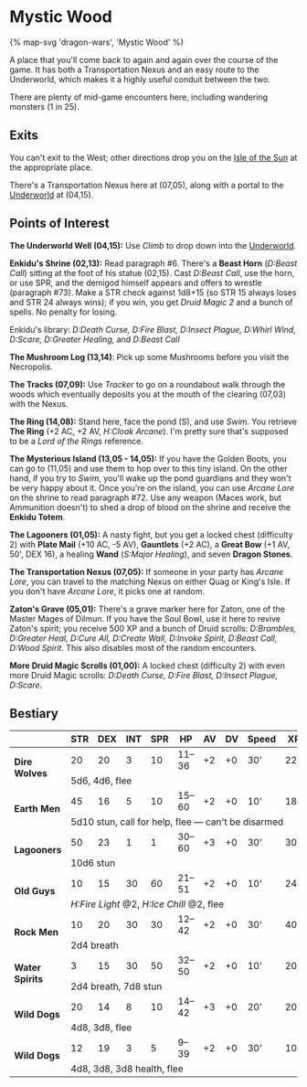 # Mystic Wood

{% map-svg 'dragon-wars', 'Mystic Wood' %}

A place that you'll come back to again and again over the course of the game. It has both a Transportation Nexus and an easy route to the Underworld, which makes it a highly useful conduit between the two.

There are plenty of mid-game encounters here, including wandering monsters (1 in 25).

## Exits

You can't exit to the West; other directions drop you on the [Isle of the Sun](/dragon-wars/maps/dilmun) at the appropriate place.

There's a Transportation Nexus here at (07,05), along with a portal to the [Underworld](/dragon-wars/maps/magan-underworld) at (04,15).

## Points of Interest

**The Underworld Well (04,15):** Use *Climb* to drop down into the [Underworld](/dragon-wars/maps/magan-underworld).

**Enkidu's Shrine (02,13):** Read paragraph #6. There's a **Beast Horn** (*D:Beast Call*) sitting at the foot of his statue (02,15). Cast *D:Beast Call*, use the horn, or use SPR, and the demigod himself appears and offers to wrestle (paragraph #73). Make a STR check against 1d8+15 (so STR 15 always loses and STR 24 always wins); if you win, you get *Druid Magic 2* and a bunch of spells. No penalty for losing.

Enkidu's library: *D:Death Curse, D:Fire Blast, D:Insect Plague, D:Whirl Wind, D:Scare, D:Greater Healing,* and *D:Beast Call*

**The Mushroom Log (13,14)**: Pick up some Mushrooms before you visit the Necropolis.

**The Tracks (07,09):** Use *Tracker* to go on a roundabout walk through the woods which eventually deposits you at the mouth of the clearing (07,03) with the Nexus.

**The Ring (14,08):** Stand here, face the pond (S), and use *Swim*. You retrieve **The Ring** (+2 AC, +2 AV, *H:Cloak Arcane*). I'm pretty sure that's supposed to be a *Lord of the Rings* reference.

**The Mysterious Island (13,05 - 14,05):** If you have the Golden Boots, you can go to (11,05) and use them to hop over to this tiny island. On the other hand, if you try to *Swim*, you'll wake up the pond guardians and they won't be very happy about it. Once you're on the island, you can use *Arcane Lore* on the shrine to read paragraph #72. Use any weapon (Maces work, but Ammunition doesn't) to shed a drop of blood on the shrine and receive the **Enkidu Totem**.

**The Lagooners (01,05):** A nasty fight, but you get a locked chest (difficulty 2) with **Plate Mail** (+10 AC, -5 AV), **Gauntlets** (+2 AC), a **Great Bow** (+1 AV, 50', DEX 16), a healing **Wand** (*S:Major Healing*), and seven **Dragon Stones**.

**The Transportation Nexus (07,05):** If someone in your party has *Arcane Lore*, you can travel to the matching Nexus on either Quag or King's Isle. If you don't have *Arcane Lore*, it picks one at random.

**Zaton's Grave (05,01):** There's a grave marker here for Zaton, one of the Master Mages of Dilmun. If you have the Soul Bowl, use it here to revive Zaton's spirit; you receive 500 XP and a bunch of Druid scrolls: *D:Brambles, D:Greater Heal, D:Cure All, D:Create Wall, D:Invoke Spirit, D:Beast Call, D:Wood Spirit.* This also disables most of the random encounters.

**More Druid Magic Scrolls (01,00):** A locked chest (difficulty 2) with even more Druid Magic scrolls: *D:Death Curse, D:Fire Blast, D:Insect Plague, D:Scare*.

## Bestiary

<table>
  <thead>
    <tr>
      <th></th>
      <th>STR</th>
      <th>DEX</th>
      <th>INT</th>
      <th>SPR</th>
      <th>HP</th>
      <th>AV</th>
      <th>DV</th>
      <th>Speed</th>
      <th>XP</th>
    </tr>
  </thead>
  <tbody>
    <tr>
      <td rowspan=2><b>Dire Wolves</b></td>
      <td class="c">20</td>
      <td class="c">20</td>
      <td class="c">3</td>
      <td class="c">10</td>
      <td class="c">11&ndash;36</td>
      <td class="c">+2</td>
      <td class="c">+0</td>
      <td class="c">30'</td>
      <td class="c">220</td>
    </tr><tr>
      <td colspan=9>5d6, 4d6, flee</td>
    </tr><tr>
      <td rowspan=2><b>Earth Men</b></td>
      <td class="c">45</td>
      <td class="c">16</td>
      <td class="c">5</td>
      <td class="c">10</td>
      <td class="c">15&ndash;60</td>
      <td class="c">+2</td>
      <td class="c">+0</td>
      <td class="c">10'</td>
      <td class="c">180</td>
    </tr><tr>
      <td colspan=9>5d10 stun, call for help, flee — can't be disarmed</td>
    </tr><tr>
      <td rowspan=2><b>Lagooners</b></td>
      <td class="c">50</td>
      <td class="c">23</td>
      <td class="c">1</td>
      <td class="c">1</td>
      <td class="c">30&ndash;60</td>
      <td class="c">+3</td>
      <td class="c">+0</td>
      <td class="c">30'</td>
      <td class="c">300</td>
    </tr><tr>
      <td colspan=9>10d6 stun</td>
    </tr><tr>
      <td rowspan=2><b>Old Guys</b></td>
      <td class="c">10</td>
      <td class="c">15</td>
      <td class="c">30</td>
      <td class="c">60</td>
      <td class="c">21&ndash;51</td>
      <td class="c">+2</td>
      <td class="c">+0</td>
      <td class="c">10'</td>
      <td class="c">240</td>
    </tr><tr>
      <td colspan=9><i>H:Fire Light</i> @2, <i>H:Ice Chill</i> @2, flee</td>
    </tr><tr>
      <td rowspan=2><b>Rock Men</b></td>
      <td class="c">10</td>
      <td class="c">20</td>
      <td class="c">30</td>
      <td class="c">30</td>
      <td class="c">12&ndash;42</td>
      <td class="c">+2</td>
      <td class="c">+0</td>
      <td class="c">30'</td>
      <td class="c">400</td>
    </tr><tr>
      <td colspan=9>2d4 breath</td>
    </tr><tr>
      <td rowspan=2><b>Water Spirits</b></td>
      <td class="c">3</td>
      <td class="c">15</td>
      <td class="c">30</td>
      <td class="c">50</td>
      <td class="c">32&ndash;50</td>
      <td class="c">+2</td>
      <td class="c">+0</td>
      <td class="c">10'</td>
      <td class="c">200</td>
    </tr><tr>
      <td colspan=9>2d4 breath, 7d8 stun</td>
    </tr><tr>
      <td rowspan=2><b>Wild Dogs</b></td>
      <td class="c">20</td>
      <td class="c">14</td>
      <td class="c">8</td>
      <td class="c">10</td>
      <td class="c">14&ndash;42</td>
      <td class="c">+3</td>
      <td class="c">+0</td>
      <td class="c">20'</td>
      <td class="c">200</td>
    </tr><tr>
      <td colspan=9>4d8, 3d8, flee</td>
    </tr><tr>
      <td rowspan=2><b>Wild Dogs</b></td>
      <td class="c">12</td>
      <td class="c">19</td>
      <td class="c">3</td>
      <td class="c">5</td>
      <td class="c">9&ndash;39</td>
      <td class="c">+2</td>
      <td class="c">+0</td>
      <td class="c">30'</td>
      <td class="c">100</td>
    </tr><tr>
      <td colspan=9>4d8, 3d8, 3d8 health, flee</td>
    </tr>
  </tbody>
</table>

